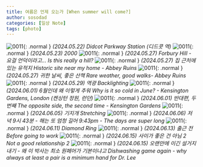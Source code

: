 ```yaml
---
title: 여름은 언제 오는가 [When summer will come?]
author: sosodad
categories: [일상 Note]
tags: [photo]
---
```


![0011](https://onedrive.live.com/embed?resid=F96DE3EAE83811FB%2184849&authkey=%21AOolUc8YjE3Uj0M&height=1024){: .normal }
_(2024.05.22) Didcot Parkway Station (디드콧 역)_
![0011](https://onedrive.live.com/embed?resid=F96DE3EAE83811FB%2184852&authkey=%21ALZcnw1stRAGtPM&height=1024){: .normal }
_(2024.05.23) 2000_
![0011](https://onedrive.live.com/embed?resid=F96DE3EAE83811FB%2184857&authkey=%21AB36gkG5r82cXKg&height=1024){: .normal }
_(2024.05.27) Forbury Hill - 요걸 언덕이라고... Is this really a hill?_
![0011](https://onedrive.live.com/embed?resid=F96DE3EAE83811FB%2184865&authkey=%21AL_ap8MVkSwZnto&height=1024){: .normal }
_(2024.05.27) 집 근처에 있는 유적지 Historic site near my home - Abbey Ruins_
![0011](https://onedrive.live.com/embed?resid=F96DE3EAE83811FB%2184871&authkey=%21AI8p4aWbrXNG1Fw&height=1024){: .normal }
_(2024.05.27) 귀한 날씨, 좋은 산책 Rare weather, good walks- Abbey Ruins_
![0011](https://onedrive.live.com/embed?resid=F96DE3EAE83811FB%21160328&authkey=%21ABX23dHC7LAVN7A&height=1024){: .normal }
_(2024.05.29) 역광 Backlighting_
![0011](https://onedrive.live.com/embed?resid=F96DE3EAE83811FB%21160332&authkey=%21AOG45mBoTXTGsh0&height=1024){: .normal }
_(2024.06.01) 6월인데 왜 이렇게 추워 Why is it so cold in June? - Kensington Gardens, London (켄싱턴 정원, 런던)_
![0011](https://onedrive.live.com/embed?resid=F96DE3EAE83811FB%21160344&authkey=%21AFpKessq_3FGOZw&height=1024){: .normal }
_(2024.06.01) 반대편, 두 번째 The opposite side, the second time - Kensington Gardens_
![0011](https://onedrive.live.com/embed?resid=F96DE3EAE83811FB%21160352&authkey=%21ANWz4tXS98k3BtI&height=1024){: .normal }
_(2024.06.05) 기지개 Stretching_
![0011](https://onedrive.live.com/embed?resid=F96DE3EAE83811FB%21160354&authkey=%21AD0IpAaWGzks_7Q&height=1024){: .normal }
_(2024.06.06) 저녁 9시 43분 - 해는 또 엄청 길어 9:43pm - The days are super long_
![0011](https://onedrive.live.com/embed?resid=F96DE3EAE83811FB%21160406&authkey=%21AExg1T0fN-O1XvI&width=1024){: .normal }
_(2024.06.11) Diamond Ring_
![0011](https://onedrive.live.com/embed?resid=F96DE3EAE83811FB%21160408&authkey=%21APkKVcIDkEluaHk&width=1024){: .normal }
_(2024.06.13) 출근 전 Before going to work_
![0011](https://onedrive.live.com/embed?resid=F96DE3EAE83811FB%21160413&authkey=%21AItos0L3xJ1FSds&height=1024){: .normal }
_(2024.06.15) 사이가 좋은 건 아님 2 Not a good relationship 2_
![0011](https://onedrive.live.com/embed?resid=F96DE3EAE83811FB%21160417&authkey=%21AMOizITcp7KZSog&height=1024){: .normal }
_(2024.06.15) 오랜만에 이긴 설거지 내기 - 왜 이 박사는 최소 원페어가 기본이냐고 Dishwashing game again - why always at least a pair is a minimum hand for Dr. Lee_